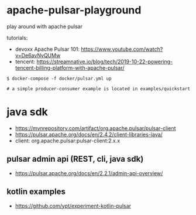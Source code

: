 # apache-pulsar-playground
play around with apache pulsar


tutorials:

- devoxx Apache Pulsar 101: https://www.youtube.com/watch?v=De6avNyQUMw
- tencent: https://streamnative.io/blog/tech/2019-10-22-powering-tencent-billing-platform-with-apache-pulsar/


```
$ docker-compose -f docker/pulsar.yml up

# a simple producer-consumer example is located in examples/quickstart

```

# java sdk
- https://mvnrepository.com/artifact/org.apache.pulsar/pulsar-client
- https://pulsar.apache.org/docs/en/2.4.2/client-libraries-java/
- client: org.apache.pulsar:pulsar-client:2.x.x

## pulsar admin api (REST, cli, java sdk)
- https://pulsar.apache.org/docs/en/2.2.1/admin-api-overview/

## kotlin examples
- https://github.com/ypt/experiment-kotlin-pulsar

